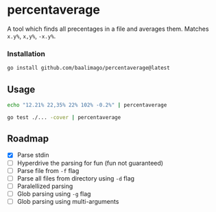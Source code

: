 # percentaverage
A tool which finds all precentages in a file and averages them. Matches `x.y%`, `x,y%`, `-x.y%`.

### Installation
```bash
go install github.com/baalimago/percentaverage@latest
```

## Usage

```bash
echo "12.21% 22,35% 22% 102% -0.2%" | percentaverage 
```

```bash
go test ./... -cover | percentaverage
```

## Roadmap
- [x] Parse stdin
- [ ] Hyperdrive the parsing for fun (fun not guaranteed)
- [ ] Parse file from `-f` flag
- [ ] Parse all files from directory using `-d` flag
- [ ] Paralellized parsing
- [ ] Glob parsing using `-g` flag
- [ ] Glob parsing using multi-arguments
